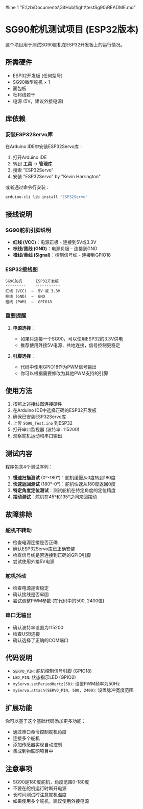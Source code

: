#line 1 "E:\\zb\\Documents\\GitHub\\fight\\testSg90\\README.md"
# SG90舵机测试项目 (ESP32版本)

这个项目用于测试SG90舵机在ESP32开发板上的运行情况。

## 所需硬件

- ESP32开发板 (任何型号)
- SG90微型舵机 × 1
- 面包板
- 杜邦线若干
- 电源 (5V，建议外接电源)

## 库依赖

### 安装ESP32Servo库

在Arduino IDE中安装ESP32Servo库：

1. 打开Arduino IDE
2. 转到 **工具** → **管理库**
3. 搜索 "ESP32Servo"
4. 安装 "ESP32Servo" by "Kevin Harrington"

或者通过命令行安装：
```bash
arduino-cli lib install "ESP32Servo"
```

## 接线说明

### SG90舵机引脚说明
- **红线 (VCC)**：电源正极 - 连接到5V或3.3V
- **棕线/黑线 (GND)**：电源负极 - 连接到GND
- **橙线/黄线 (Signal)**：控制信号线 - 连接到GPIO18

### ESP32接线图
```
SG90舵机      ESP32开发板
---------    -----------
红线 (VCC)  →  5V 或 3.3V
棕线 (GND)  →  GND
橙线 (PWM)  →  GPIO18
```

### 重要提醒
1. **电源选择**：
   - 如果只连接一个SG90，可以使用ESP32的3.3V供电
   - 推荐使用外接5V电源，共地连接，信号控制更稳定
   
2. **引脚选择**：
   - 代码中使用GPIO18作为PWM信号输出
   - 你可以根据需要修改为其他PWM支持的引脚

## 使用方法

1. 按照上述接线图连接硬件
2. 在Arduino IDE中选择正确的ESP32开发板
3. 确保已安装ESP32Servo库
4. 上传 `SG90_Test.ino` 到ESP32
5. 打开串口监视器 (波特率: 115200)
6. 观察舵机运动和串口输出

## 测试内容

程序包含4个测试序列：

1. **慢速扫描测试** (0°-180°)：舵机缓慢从0度转到180度
2. **快速返回测试** (180°-0°)：舵机快速从180度返回0度
3. **特定角度定位测试**：测试舵机在特定角度的定位精度
4. **摆动测试**：舵机在45°和135°之间来回摆动

## 故障排除

### 舵机不转动
- 检查电源连接是否正确
- 确认ESP32Servo库已正确安装
- 检查信号线是否连接到正确的GPIO引脚
- 尝试使用外接5V电源

### 舵机抖动
- 检查电源是否稳定
- 确认接线是否牢固
- 尝试调整PWM参数 (在代码中的500, 2400值)

### 串口无输出
- 确认波特率设置为115200
- 检查USB连接
- 确认选择了正确的COM端口

## 代码说明

- `SERVO_PIN`: 舵机控制信号引脚 (GPIO18)
- `LED_PIN`: 状态指示LED (GPIO2)
- `myServo.setPeriodHertz(50)`: 设置PWM频率为50Hz
- `myServo.attach(SERVO_PIN, 500, 2400)`: 设置脉冲宽度范围

## 扩展功能

你可以基于这个基础代码添加更多功能：
- 通过串口命令控制舵机角度
- 连接多个舵机
- 添加传感器实现自动控制
- 集成到物联网项目中

## 注意事项

- SG90是180度舵机，角度范围0-180度
- 不要在舵机运行时断开电源
- 长时间测试时注意舵机温度
- 如果使用多个舵机，建议使用外接电源 